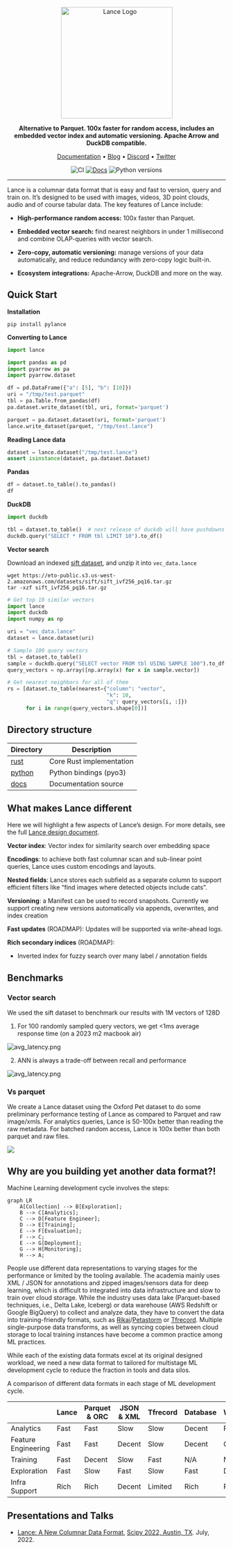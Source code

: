 <div align="center">
<p align="center">
 
<img width="257" alt="Lance Logo" src="https://user-images.githubusercontent.com/917119/199353423-d3e202f7-0269-411d-8ff2-e747e419e492.png">

**Alternative to Parquet. 100x faster for random access, includes an embedded vector index and automatic versioning. Apache Arrow and DuckDB compatible.**

<a href="https://eto-ai.github.io/lance/">Documentation</a> •
<a href="https://blog.eto.ai/">Blog</a> •
<a href="https://discord.gg/zMM32dvNtd">Discord</a> •
<a href="https://twitter.com/etodotai">Twitter</a>

![CI](https://github.com/eto-ai/lance/actions/workflows/rust.yml/badge.svg)
[![Docs](https://img.shields.io/badge/docs-passing-brightgreen)](https://eto-ai.github.io/lance/)
![Python versions](https://img.shields.io/pypi/pyversions/pylance)

</p>
</div>

<hr />

Lance is a columnar data format that is easy and fast to version, query and train on. It’s designed to be used with images, videos, 3D point clouds, audio and of course tabular data. The key features of Lance include:

* **High-performance random access:** 100x faster than Parquet.

* **Embedded vector search:** find nearest neighbors in under 1 millisecond and combine OLAP-queries with vector search.

* **Zero-copy, automatic versioning:** manage versions of your data automatically, and reduce redundancy with zero-copy logic built-in.

* **Ecosystem integrations:** Apache-Arrow, DuckDB and more on the way.

## Quick Start

**Installation**

```shell
pip install pylance
```

**Converting to Lance**

```python
import lance

import pandas as pd
import pyarrow as pa
import pyarrow.dataset

df = pd.DataFrame({"a": [5], "b": [10]})
uri = "/tmp/test.parquet"
tbl = pa.Table.from_pandas(df)
pa.dataset.write_dataset(tbl, uri, format='parquet')

parquet = pa.dataset.dataset(uri, format='parquet')
lance.write_dataset(parquet, "/tmp/test.lance")
```

**Reading Lance data**
```python
dataset = lance.dataset("/tmp/test.lance")
assert isinstance(dataset, pa.dataset.Dataset)
```

**Pandas**
```python
df = dataset.to_table().to_pandas()
df
```

**DuckDB**
```python
import duckdb

tbl = dataset.to_table()  # next release of duckdb will have pushdowns enabled
duckdb.query("SELECT * FROM tbl LIMIT 10").to_df()
```

**Vector search**

Download an indexed [sift dataset](https://eto-public.s3.us-west-2.amazonaws.com/datasets/sift/sift_ivf256_pq16.tar.gz),
and unzip it into `vec_data.lance`

```shell
wget https://eto-public.s3.us-west-2.amazonaws.com/datasets/sift/sift_ivf256_pq16.tar.gz
tar -xzf sift_ivf256_pq16.tar.gz
```

```python
# Get top 10 similar vectors
import lance
import duckdb
import numpy as np

uri = "vec_data.lance"
dataset = lance.dataset(uri)

# Sample 100 query vectors
tbl = dataset.to_table()
sample = duckdb.query("SELECT vector FROM tbl USING SAMPLE 100").to_df()
query_vectors = np.array([np.array(x) for x in sample.vector])

# Get nearest neighbors for all of them
rs = [dataset.to_table(nearest={"column": "vector", 
                                "k": 10, 
                                "q": query_vectors[i, :]}) 
      for i in range(query_vectors.shape[0])]
```

## Directory structure

| Directory          | Description              |
|--------------------|--------------------------|
| [rust](./rust)     | Core Rust implementation |
| [python](./python) | Python bindings (pyo3)   |
| [docs](./docs)     | Documentation source     |

## What makes Lance different

Here we will highlight a few aspects of Lance’s design. For more details, see the full [Lance design document](https://eto-ai.github.io/lance/format.html).

**Vector index**: Vector index for similarity search over embedding space

**Encodings**: to achieve both fast columnar scan and sub-linear point queries, Lance uses custom encodings and layouts.

**Nested fields**: Lance stores each subfield as a separate column to support efficient filters like “find images where detected objects include cats”.

**Versioning**: a Manifest can be used to record snapshots. Currently we support creating new versions automatically via appends, overwrites, and index creation 

**Fast updates** (ROADMAP): Updates will be supported via write-ahead logs.

**Rich secondary indices** (ROADMAP): 
  - Inverted index for fuzzy search over many label / annotation fields

## Benchmarks

### Vector search

We used the sift dataset to benchmark our results with 1M vectors of 128D

1. For 100 randomly sampled query vectors, we get <1ms average response time (on a 2023 m2 macbook air)

![avg_latency.png](docs/avg_latency.png)

2. ANN is always a trade-off between recall and performance

![avg_latency.png](docs/recall_vs_latency.png)

### Vs parquet

We create a Lance dataset using the Oxford Pet dataset to do some preliminary performance testing of Lance as compared to Parquet and raw image/xmls. For analytics queries, Lance is 50-100x better than reading the raw metadata. For batched random access, Lance is 100x better than both parquet and raw files.

![](docs/lance_perf.png)

## Why are you building yet another data format?!

Machine Learning development cycle involves the steps:

```mermaid
graph LR
    A[Collection] --> B[Exploration];
    B --> C[Analytics];
    C --> D[Feature Engineer];
    D --> E[Training];
    E --> F[Evaluation];
    F --> C;
    E --> G[Deployment];
    G --> H[Monitoring];
    H --> A;
```

People use different data representations to varying stages for the performance or limited by the tooling available.
The academia mainly uses XML / JSON for annotations and zipped images/sensors data for deep learning, which
is difficult to integrated into data infrastructure and slow to train over cloud storage.
While the industry uses data lake (Parquet-based techniques, i.e., Delta Lake, Iceberg) or data warehouse (AWS Redshift
or Google BigQuery) to collect and analyze data, they have to convert the data into training-friendly formats, such
as [Rikai](https://github.com/eto-ai/rikai)/[Petastorm](https://github.com/uber/petastorm)
or [Tfrecord](https://www.tensorflow.org/tutorials/load_data/tfrecord).
Multiple single-purpose data transforms, as well as syncing copies between cloud storage to local training
instances have become a common practice among ML practices.

While each of the existing data formats excel at its original designed workload, we need a new data format
to tailored for multistage ML development cycle to reduce the fraction in tools and data silos.

A comparison of different data formats in each stage of ML development cycle.

|                     | Lance | Parquet & ORC | JSON & XML | Tfrecord | Database | Warehouse |
|---------------------|-------|---------------|------------|----------|----------|-----------|
| Analytics           | Fast  | Fast          | Slow       | Slow     | Decent   | Fast      |
| Feature Engineering | Fast  | Fast          | Decent     | Slow     | Decent   | Good      |
| Training            | Fast  | Decent        | Slow       | Fast     | N/A      | N/A       |
| Exploration         | Fast  | Slow          | Fast       | Slow     | Fast     | Decent    |
| Infra Support       | Rich  | Rich          | Decent     | Limited  | Rich     | Rich      |

## Presentations and Talks

* [Lance: A New Columnar Data Format](https://docs.google.com/presentation/d/1a4nAiQAkPDBtOfXFpPg7lbeDAxcNDVKgoUkw3cUs2rE/edit#slide=id.p), [Scipy 2022, Austin, TX](https://www.scipy2022.scipy.org/posters). July, 2022.
